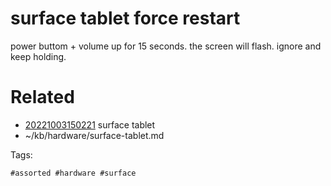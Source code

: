 # surface tablet force restart
power buttom + volume up for 15 seconds. the screen will flash. ignore and keep holding.

# Related

- [20221003150221](/zet/20221003150221/README.md) surface tablet
- ~/kb/hardware/surface-tablet.md

Tags:

    #assorted #hardware #surface
